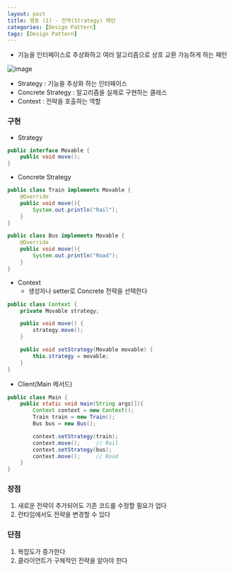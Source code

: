 ```yaml
---
layout: post
title: 행동 (1) - 전략(Strategy) 패턴
categories: [Design Pattern]
tags: [Design Pattern]
---
```

- 기능을 인터페이스로 추상화하고 여러 알고리즘으로 상호 교환 가능하게 하는 패턴

![image](https://user-images.githubusercontent.com/48157259/168473052-d59ee248-99e8-428d-9254-2f16ea3821ce.png)

- Strategy : 기능을 추상화 하는 인터페이스
- Concrete Strategy : 알고리즘을 실제로 구현하는 클래스
- Context : 전략을 호출하는 역할 

### 구현
- Strategy

```java
public interface Movable {
    public void move();
}
```

- Concrete Strategy

```java
public class Train implements Movable {
    @Override
    public void move(){
        System.out.println("Rail");
    }
}

public class Bus implements Movable {
    @Override
    public void move(){
        System.out.println("Road");
    }
}
```

- Context
    - 생성자나 setter로 Concrete 전략을 선택한다
  
```java
public class Context {
    private Movable strategy;

    public void move() {
        strategy.move();
    }

    public void setStrategy(Movable movable) {
        this.strategy = movable;
    }
}
```

- Client(Main 메서드)

```java
public class Main {
    public static void main(String args[]){
        Context context = new Context();
        Train train = new Train();
        Bus bus = new Bus();

        context.setStrategy(train);
        context.move();     // Rail
        context.setStrategy(bus);
        context.move();     // Road
    }
}
```

### 장점
1. 새로운 전략이 추가되어도 기존 코드를 수정할 필요가 업다
2. 런타임에서도 전략을 변경할 수 있다


### 단점
1. 복잡도가 증가한다
2. 클라이언트가 구체적인 전략을 알아야 한다
